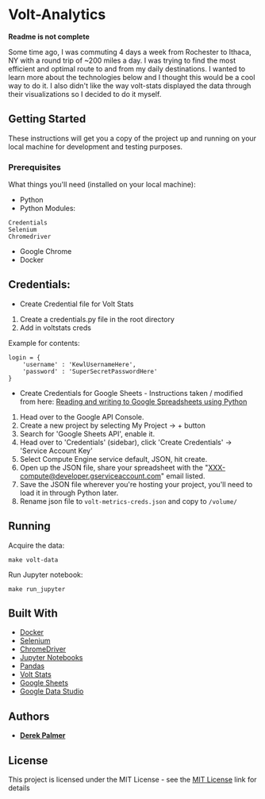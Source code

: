 # Volt-Analytics

**Readme is not complete**

Some time ago, I was commuting 4 days a week from Rochester to Ithaca, NY with a round trip of ~200 miles a day. I was trying to find the most efficient and optimal route to and from my daily destinations. I wanted to learn more about the technologies below and I thought this would be a cool way to do it. I also didn't like the way volt-stats displayed the data through their visualizations so I decided to do it myself.

## Getting Started

These instructions will get you a copy of the project up and running on your local machine for development and testing purposes.

### Prerequisites

What things you'll need (installed on your local machine):

* Python
* Python Modules:
```
Credentials
Selenium
Chromedriver
```
* Google Chrome
* Docker

## Credentials:

* Create Credential file for Volt Stats
1. Create a credentials.py file in the root directory
2. Add in voltstats creds

Example for contents:

```
login = {
    'username' : 'KewlUsernameHere',
    'password' : 'SuperSecretPasswordHere'
}
```

* Create Credentials for Google Sheets - Instructions taken / modified from here: [Reading and writing to Google Spreadsheets using Python](https://erikrood.com/Posts/py_gsheets.html)

1. Head over to the Google API Console.
2. Create a new project by selecting My Project -> + button
3. Search for 'Google Sheets API', enable it.
4. Head over to 'Credentials' (sidebar), click 'Create Credentials' -> 'Service Account Key'
5. Select Compute Engine service default, JSON, hit create.
6. Open up the JSON file, share your spreadsheet with the "XXX-compute@developer.gserviceaccount.com" email listed.
7. Save the JSON file wherever you're hosting your project, you'll need to load it in through Python later.
8. Rename json file to `volt-metrics-creds.json` and copy to `/volume/`

## Running

Acquire the data:

```
make volt-data
```

Run Jupyter notebook:
```
make run_jupyter
```

## Built With

* [Docker](https://www.docker.com/)
* [Selenium](http://www.seleniumhq.org/)
* [ChromeDriver](http://chromedriver.chromium.org/)
* [Jupyter Notebooks](http://jupyter.org/)
* [Pandas](http://pandas.pydata.org/)
* [Volt Stats](https://www.voltstats.net/)
* [Google Sheets](https://docs.google.com/spreadsheets/)
* [Google Data Studio](https://datastudio.google.com)


## Authors

* **[Derek Palmer](https://github.com/derek-palmer)**

## License

This project is licensed under the MIT License - see the [MIT License](https://derek-palmer.mit-license.org/) link for details
